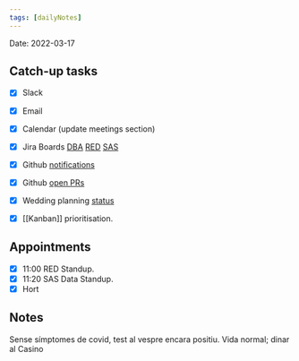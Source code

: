 ```yaml
---
tags: [dailyNotes]
---
```

 
Date: 2022-03-17

## Catch-up tasks

- [x] Slack
- [x] Email
- [x] Calendar (update meetings section)
- [x] Jira Boards [DBA](https://hybridtheory.atlassian.net/jira/software/c/projects/DBA/boards/90) [RED](https://hybridtheory.atlassian.net/jira/software/c/projects/RED/boards/86) [SAS](https://hybridtheory.atlassian.net/jira/software/c/projects/SAS/boards/66)
- [x] Github [notifications](https://github.com/notifications?query=is%3Aunread)
- [x] Github [open PRs](https://github.com/pulls?q=is%3Aopen+is%3Apr+user%3Ahybridtheory+-label%3Adependencies+)
- [x] Wedding planning [status](https://trello.com/b/c0vjqSCR/wedding-planning)
- [x] [[Kanban]] prioritisation.


## Appointments
- [x] 11:00 RED Standup.
- [x] 11:20 SAS Data Standup.
- [x] Hort

## Notes
Sense símptomes de covid, test al vespre encara positiu. Vida normal; dinar al Casino